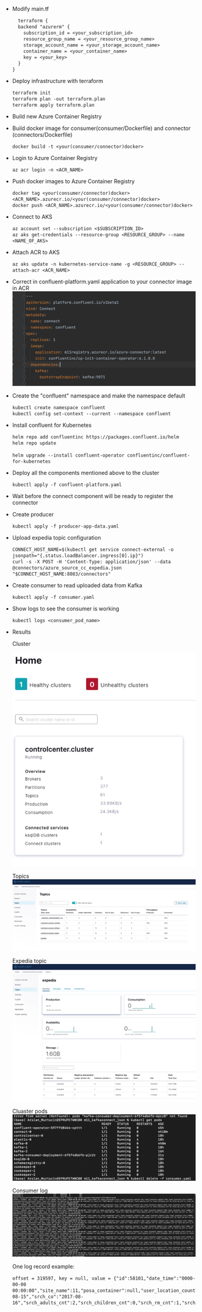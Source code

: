 
* Modify main.tf
    ```
      terraform {
      backend "azurerm" {
        subscription_id = <your_subscription_id>
        resource_group_name = <your_resource_group_name>
        storage_account_name = <your_storage_account_name>
        container_name = <your_container_name>
        key = <your_key>
      }
    }
    ```

* Deploy infrastructure with terraform
    ```
    terraform init
    terraform plan -out terraform.plan
    terraform apply terraform.plan
    ```

* Build new Azure Container Registry

* Build docker image for consumer(consumer/Dockerfile) and connector (connectors/Dockerfile)
    ```
    docker build -t <your(consumer/connector)docker>
    ```
  
* Login to Azure Container Registry
    ```
    az acr login -n <ACR_NAME>
    ```
  
* Push docker images to Azure Container Registry
    ```
    docker tag <your(consumer/connector)docker> <ACR_NAME>.azurecr.io/<your(consumer/connector)docker>
    docker push <ACR_NAME>.azurecr.io/<your(consumer/connector)docker>
    ```
  
* Connect to AKS
    ```
    az account set --subscription <$SUBSCRIPTION_ID>
    az aks get-credentials --resource-group <RESOURCE_GROUP> --name <NAME_OF_AKS>
    ```

* Attach ACR to AKS
    ```
    az aks update -n kubernetes-service-name -g <RESOURCE_GROUP> --attach-acr <ACR_NAME>
    ```

* Correct in confluent-platform.yaml application to your connector image in ACR
  ![Azure Container Registry image](images/platform.png)
  

* Create the "confluent" namespace and make the namespace default
  ```
  kubectl create namespace confluent
  kubectl config set-context --current --namespace confluent
  ```

* Install confluent for Kubernetes
  
  ```
  helm repo add confluentinc https://packages.confluent.io/helm
  helm repo update
  
  helm upgrade --install confluent-operator confluentinc/confluent-for-kubernetes
  ```

* Deploy all the components mentioned above to the cluster
  ```
  kubectl apply -f confluent-platform.yaml
  ```

* Wait before the connect component will be ready to register the connector

* Create producer
  ```
  kubectl apply -f producer-app-data.yaml
  ```

* Upload expedia topic configuration
  ```
  CONNECT_HOST_NAME=$(kubectl get service connect-external -o jsonpath="{.status.loadBalancer.ingress[0].ip}")
  curl -s -X POST -H 'Content-Type: application/json' --data @connectors/azure_source_cc_expedia.json "$CONNECT_HOST_NAME:8083/connectors"
  ```

* Create consumer to read uploaded data from Kafka
  ```
  kubectl apply -f consumer.yaml
  ```


* Show logs to see the consumer is working
  ```
  kubectl logs <consumer_pod_name>
  ```

* Results
  
  Cluster
  
  ![Azure Container Registry image](images/cluster.png)

  Topics
  ![Azure Container Registry image](images/topics.png)
  
  Expedia topic
  ![Azure Container Registry image](images/expedia.png)
  
  Cluaster pods
  ![Azure Container Registry image](images/pods.png)
  
  Consumer log
  ![Azure Container Registry image](images/log.png)
  
  One log record example:
  ```
  offset = 319597, key = null, value = {"id":58101,"date_time":"0000-00-00 00:00:00","site_name":11,"posa_container":null,"user_location_country":66,"user_location_region":294,"user_location_city":43290,"orig_destination_distance":null,"user_id":195157,"is_mobile":0,"is_package":0,"channel":1,"srch_ci":"2017-08-15","srch_co":"2017-08-16","srch_adults_cnt":2,"srch_children_cnt":0,"srch_rm_cnt":1,"srch_destination_id":25965,"srch_destination_type_id":6,"hotel_id":506806140929}  
  ```